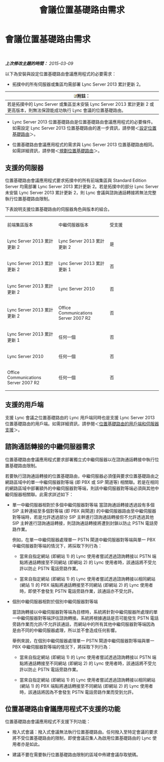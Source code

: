 ﻿---
title: 會議位置基礎路由需求
TOCTitle: 會議位置基礎路由需求
ms:assetid: 766d9286-2c34-4faf-bb3e-f0ca478a70cf
ms:mtpsurl: https://technet.microsoft.com/zh-tw/library/Dn362806(v=OCS.15)
ms:contentKeyID: 56269109
ms.date: 08/10/2015
mtps_version: v=OCS.15
ms.translationtype: HT
---

# 會議位置基礎路由需求

 

_**上次修改主題的時間：** 2015-03-09_

以下為安裝與設定位置基礎路由會議應用程式的必要需求：

  - 拓撲中的所有伺服器或集區均需部署 Lync Server 2013 累計更新 2。

<table>
<thead>
<tr class="header">
<th><img src="images/Gg398811.note(OCS.15).gif" title="note" alt="note" />附註：</th>
</tr>
</thead>
<tbody>
<tr class="odd">
<td>若是拓撲中的 Lync Server 或集區並未安裝 Lync Server 2013 累計更新 2 或更高版本，則無法保證能成功執行 Lync 會議的位置基礎路由。</td>
</tr>
</tbody>
</table>


  - Lync Server 2013 位置基礎路由是位置基礎路由會議應用程式的必要條件。如需設定 Lync Server 2013 位置基礎路由的進一步資訊，請參閱＜[設定位置基礎路由](lync-server-2013-configuring-location-based-routing.md)＞。

  - 位置基礎路由會議應用程式的需求與 Lync Server 2013 位置基礎路由相同。如需詳細資訊，請參閱＜[規劃位置基礎路由](lync-server-2013-planning-for-location-based-routing.md)＞。

## 支援的伺服器

位置基礎路由會議應用程式要求拓撲中的所有前端集區與 Standard Edition Server 均需部署 Lync Server 2013 累計更新 2。若是拓撲中的部分 Lync Server 未安裝 Lync Server 2013 累計更新 2，則 Lync 會議與諮詢通話轉接將無法完整執行位置基礎路由限制。

下表說明支援位置基礎路由的伺服器角色與版本的組合。


<table>
<colgroup>
<col style="width: 33%" />
<col style="width: 33%" />
<col style="width: 33%" />
</colgroup>
<tbody>
<tr class="odd">
<td><p>前端集區版本</p></td>
<td><p>中繼伺服器版本</p></td>
<td><p>受支援</p></td>
</tr>
<tr class="even">
<td><p>Lync Server 2013 累計更新 2</p></td>
<td><p>Lync Server 2013 累計更新 2</p></td>
<td><p>是</p></td>
</tr>
<tr class="odd">
<td><p>Lync Server 2013 累計更新 2</p></td>
<td><p>Lync Server 2013 累計更新 1</p></td>
<td><p>否</p></td>
</tr>
<tr class="even">
<td><p>Lync Server 2013 累計更新 2</p></td>
<td><p>Lync Server 2010</p></td>
<td><p>否</p></td>
</tr>
<tr class="odd">
<td><p>Lync Server 2013 累計更新 2</p></td>
<td><p>Office Communications Server 2007 R2</p></td>
<td><p>否</p></td>
</tr>
<tr class="even">
<td><p>Lync Server 2013 累計更新 1</p></td>
<td><p>任何一個</p></td>
<td><p>否</p></td>
</tr>
<tr class="odd">
<td><p>Lync Server 2010</p></td>
<td><p>任何一個</p></td>
<td><p>否</p></td>
</tr>
<tr class="even">
<td><p>Office Communications Server 2007 R2</p></td>
<td><p>任何一個</p></td>
<td><p>否</p></td>
</tr>
</tbody>
</table>


## 支援的用戶端

支援 Lync 會議之位置基礎路由的 Lync 用戶端同時也是支援 Lync Server 2013 位置基礎路由的用戶端。如需詳細資訊，請參閱＜[位置基礎路由的用戶端和伺服器支援](lync-server-2013-client-and-server-support-for-location-based-routing.md)＞。

## 諮詢通話轉接的中繼伺服器需求

位置基礎路由會議應用程式要求部署獨立式中繼伺服器以在諮詢通話轉接中執行位置基礎路由限制。

若要執行諮詢通話轉接的位置基礎路由，中繼伺服器必須僅與要求位置基礎路由之網路區域中的單一中繼伺服器對等端 (即 PBX 或 SIP 閘道等) 相關聯。若是在相同的網路區域中部署額外的中繼伺服器對等端，則該中繼伺服器對等端必須與其他中繼伺服器相關聯。此需求詳述如下：

  - 單一中繼伺服器相對於多個中繼伺服器對等端 當諮詢通話轉接透過設有多個 SIP 主幹連結至多個對等端 (即 PBX 與閘道) 的中繼伺服器路由至中繼伺服器對等端時，若是允許透過部分 SIP 主幹進行諮詢通話轉接但不允許透過其他 SIP 主幹進行諮詢通話轉接，則諮詢通話轉接將遭到封鎖以防止 PSTN 電話旁路作業。
    
    例如，在單一中繼伺服器處理單一 PSTN 閘道中繼伺服器對等端與單一 PBX 中繼伺服器對等端的情況下，將採取下列行為：
    
      - 當來自指定網站 (即網站 1) 的 Lync 使用者嘗試透過諮詢轉接以 PSTN 端點將通話轉接至不同網站 (即網站 2) 的 Lync 使用者時，該通話將不受允許以防止 PSTN 電話旁路作業。
    
      - 當來自指定網站 (即網站 1) 的 Lync 使用者嘗試透過諮詢轉接以相同網站 (網站 1) 的 PBX 端點將通話轉接至不同網站 (即網站 2) 的 Lync 使用者時，即使不會發生 PSTN 電話旁路作業，該通話亦不受允許。

  - 個別中繼伺服器相對於個別中繼伺服器對等端
    
    當諮詢轉接以中繼伺服器對等端為目標時，系統將針對中繼伺服器所處理的單一中繼伺服器對等端評估諮詢轉接。系統將根據通話是否可能發生 PSTN 電話旁路作業而允許/不允許該通話，而網站中的所有其他中繼伺服器對等端因為是由不同的中繼伺服器處理，所以並不會造成任何影響。
    
    舉例來說，在個別中繼伺服器處理單一 PSTN 閘道中繼伺服器對等端與單一 PBX 中繼伺服器對等端的情況下，將採取下列行為：
    
      - 當來自指定網站 (即網站 1) 的 Lync 使用者嘗試透過諮詢轉接以 PSTN 端點將通話轉接至不同網站 (即網站 2) 的 Lync 使用者時，該通話將不受允許以防止 PSTN 電話旁路作業。
    
      - 當來自指定網站 (即網站 1) 的 Lync 使用者嘗試透過諮詢轉接以相同網站 (網站 1) 的 PBX 端點將通話轉接至不同網站 (即網站 2) 的 Lync 使用者時，該通話將因為不會發生 PSTN 電話旁路作業而受到允許。

## 位置基礎路由會議應用程式不支援的功能

位置基礎路由會議應用程式不支援下列功能：

  - 撥入式會議：撥入式會議無法執行位置基礎路由。任何撥入至特定會議的要求將不受位置基礎路由的限制，即使會議召集人為啟用位置基礎路由的 Lync 使用者亦是如此。

  - 建議不要在需要執行位置基礎路由限制的區域中佈建會議存取號碼。


